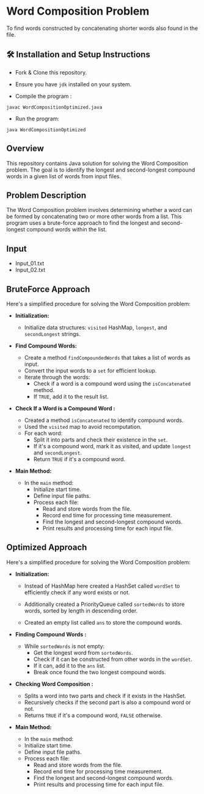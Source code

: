 
# Word Composition Problem

To find words constructed by concatenating shorter words also found in the file.

## 🛠 Installation and Setup Instructions

- Fork & Clone this repository. 

- Ensure you have `jdk` installed on your system.

- Compile the program : 
```
javac WordCompositionOptimized.java
```
- Run the program:
```
java WordCompositionOptimized
```
## Overview
This repository contains Java solution for solving the Word Composition problem. The goal is to identify the longest and second-longest compound words in a given list of words from input files.


## Problem Description
The Word Composition problem involves determining whether a word can be formed by concatenating two or more other words from a list. This program uses a brute-force approach to find the longest and second-longest compound words within the list.
## Input

* Input_01.txt
* Input_02.txt

## BruteForce Approach
Here's a simplified procedure for solving the Word Composition problem:

- **Initialization:**
   - Initialize data structures: `visited` HashMap, `longest`, and `secondLongest` strings.

- **Find Compound Words:**
  - Create a method `findCompoundedWords` that takes a list of words as input.
   - Convert the input words to a `set` for efficient lookup.
   - Iterate through the words:
     - Check if a word is a compound word using the `isConcatenated` method.
     - If `TRUE`, add it to the result list.

- **Check If a Word is a Compound Word :**
   - Created a method `isConcatenated` to identify compound words.
   - Used the `visited` map to avoid recomputation.
   - For each word:
     - Split it into parts and check their existence in the `set`.
     - If it's a compound word, mark it as visited, and update `longest` and `secondLongest`.
     - Return `TRUE` if it's a compound word.

- **Main Method:**
   - In the `main` method:
     - Initialize start time.
     - Define input file paths.
     - Process each file:
       - Read and store words from the file.
       - Record end time for processing time measurement.
       - Find the longest and second-longest compound words.
       - Print results and processing time for each input file.
## Optimized Approach
Here's a simplified procedure for solving the Word Composition problem:

- **Initialization:**
    
    - Instead of HashMap here created a HashSet called `wordSet` to efficiently check if any word exists or not.

    - Additionally created a PriorityQueue called `sortedWords` to store words, sorted by length in descending order.

    - Created an empty list called `ans` to store the compound words.

- **Finding Compound Words :**
   - While `sortedWords` is not empty:
     - Get the longest word from `sortedWords`.
     - Check if it can be constructed from other words in the `wordSet`.
     - If it can, add it to the `ans` list.
     - Break once found the two longest compound words.

- **Checking Word Composition :**
   - Splits a word into two parts and check if it exists in the HashSet.
   - Recursively checks if the second part is also a compound word or not.
   - Returns `TRUE` if it's a compound word, `FALSE` otherwise.

- **Main Method:**
    - In the `main` method:
    - Initialize start time.
     - Define input file paths.
     - Process each file:
       - Read and store words from the file.
       - Record end time for processing time measurement.
       - Find the longest and second-longest compound words.
       - Print results and processing time for each input file.